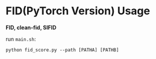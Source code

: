 # FID(PyTorch Version) Usage

**FID, clean-fid, SIFID**

run `main.sh`:

```
python fid_score.py --path [PATHA] [PATHB]
```